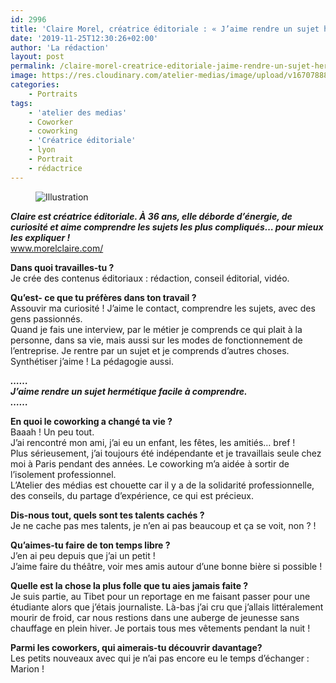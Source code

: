 ```yaml
---
id: 2996
title: 'Claire Morel, créatrice éditoriale : « J’aime rendre un sujet hermétique facile à comprendre ».'
date: '2019-11-25T12:30:26+02:00'
author: 'La rédaction'
layout: post
permalink: /claire-morel-creatrice-editoriale-jaime-rendre-un-sujet-hermetique-facile-a-comprendre/
image: https://res.cloudinary.com/atelier-medias/image/upload/v1670788850/blog/uq8arus8f5fnn5jmr0r0.jpg
categories:
    - Portraits
tags:
    - 'atelier des medias'
    - Coworker
    - coworking
    - 'Créatrice éditoriale'
    - lyon
    - Portrait
    - rédactrice
---
```


<figure class="wp-block-image"><img src="https://res.cloudinary.com/atelier-medias/image/upload/v1670788850/blog/uq8arus8f5fnn5jmr0r0.jpg" alt="Illustration"></figure>

***Claire est créatrice éditoriale. À 36 ans, elle déborde d’énergie, de curiosité et aime comprendre les sujets les plus compliqués… pour mieux les expliquer !***  
www.morelclaire.com/

**Dans quoi travailles-tu ?**  
Je crée des contenus éditoriaux : rédaction, conseil éditorial, vidéo.

**Qu’est- ce que tu préfères dans ton travail ?**  
Assouvir ma curiosité ! J’aime le contact, comprendre les sujets, avec des gens passionnés.  
Quand je fais une interview, par le métier je comprends ce qui plait à la personne, dans sa vie, mais aussi sur les modes de fonctionnement de l’entreprise. Je rentre par un sujet et je comprends d’autres choses.  
Synthétiser j’aime ! La pédagogie aussi.

***……  
J’aime rendre un sujet hermétique facile à comprendre.  
……***

**En quoi le coworking a changé ta vie ?**  
Baaah ! Un peu tout.  
J’ai rencontré mon ami, j’ai eu un enfant, les fêtes, les amitiés… bref !  
Plus sérieusement, j’ai toujours été indépendante et je travaillais seule chez moi à Paris pendant des années. Le coworking m’a aidée à sortir de l’isolement professionnel.  
L’Atelier des médias est chouette car il y a de la solidarité professionnelle, des conseils, du partage d’expérience, ce qui est précieux.

**Dis-nous tout, quels sont tes talents cachés ?**  
Je ne cache pas mes talents, je n’en ai pas beaucoup et ça se voit, non ? !

**Qu’aimes-tu faire de ton temps libre ?**  
J’en ai peu depuis que j’ai un petit !   
J’aime faire du théâtre, voir mes amis autour d’une bonne bière si possible !

**Quelle est la chose la plus folle que tu aies jamais faite ?**  
Je suis partie, au Tibet pour un reportage en me faisant passer pour une étudiante alors que j’étais journaliste. Là-bas j’ai cru que j’allais littéralement mourir de froid, car nous restions dans une auberge de jeunesse sans chauffage en plein hiver. Je portais tous mes vêtements pendant la nuit !

**Parmi les coworkers, qui aimerais-tu découvrir davantage?**  
Les petits nouveaux avec qui je n’ai pas encore eu le temps d’échanger : Marion !